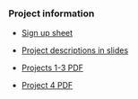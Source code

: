 

### Project information

- [Sign up sheet](https://docs.google.com/spreadsheets/d/1cN6rD9tMgd4zKkQf8wG4Ilu7k9P3kFIv-RPIu5jaj6Y/edit#gid=0) 

- [Project descriptions in slides](https://www.dropbox.com/s/nc3yrytoafa3nwe/projects2018.pptx?dl=0) 

- [Projects 1-3 PDF](https://www.dropbox.com/s/3k37s75uqshhr98/projects_2018.pdf?dl=0) 

- [Project 4 PDF](https://www.dropbox.com/s/660fsqzakhe29ok/Project4_frameshiftindels.pdf?dl=0)

